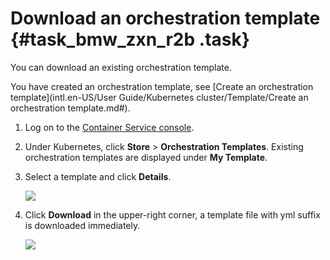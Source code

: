 # Download an orchestration template {#task_bmw_zxn_r2b .task}

You can download an existing orchestration template.

You have created an orchestration template, see [Create an orchestration template](intl.en-US/User Guide/Kubernetes cluster/Template/Create an orchestration template.md#).

1.  Log on to the [Container Service console](https://cs.console.aliyun.com). 
2.  Under Kubernetes, click **Store** \> **Orchestration Templates**. Existing orchestration templates are displayed under **My Template**. 
3.  Select a template and click **Details**. 

    ![](http://static-aliyun-doc.oss-cn-hangzhou.aliyuncs.com/assets/img/17276/15389854998844_en-US.png)

4.  Click **Download** in the upper-right corner, a template file with yml suffix is downloaded immediately. 

    ![](http://static-aliyun-doc.oss-cn-hangzhou.aliyuncs.com/assets/img/17284/15389854998905_en-US.png)


